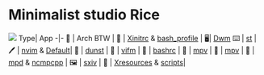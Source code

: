 # Minimalist studio Rice

![](https://wallpapercave.com/wp/lmf9BZk.jpg)
Type| App
-|-
💽 | Arch BTW |
👦 | [Xinitrc](https://github.com/TecPr0gr4mm3r/dotfiles/blob/master/files/.xinitrc) & [bash_profile](https://github.com/TecPr0gr4mm3r/dotfiles/blob/master/files/.profile) |
🖥| [Dwm](https://github.com/TecPr0gr4mm3r/dotfiles/tree/master/suckless/dwm)
⌨ | [st](https://github.com/TecPr0gr4mm3r/dotfiles/tree/master/suckless/st) |
🖊 | [nvim](https://github.com/TecPr0gr4mm3r/dotfiles/blob/master/files/init.vim) & [Default](https://github.com/TecPr0gr4mm3r/dotfiles/blob/master/files/Default.vifm)|
🎉 | [dunst](https://github.com/TecPr0gr4mm3r/dotfiles/blob/master/files/dunstrc) |
📁 | [vifm](https://github.com/TecPr0gr4mm3r/dotfiles/blob/master/files/vifmrc) |
🐚 | [bashrc](https://github.com/TecPr0gr4mm3r/dotfiles/blob/master/files/.bashrc) |
 | [mpv](https://github.com/TecPr0gr4mm3r/dotfiles/blob/master/files/mpv.conf) |
📼 | [mpv](https://github.com/TecPr0gr4mm3r/dotfiles/blob/master/files/mpv.conf) |
🎵 | [mpd](https://github.com/TecPr0gr4mm3r/dotfiles/blob/master/files/mpd.conf) & [ncmpcpp](https://github.com/TecPr0gr4mm3r/dotfiles/blob/master/files/ncmpcpp) |
🖼 | [sxiv](https://github.com/TecPr0gr4mm3r/dotfiles/blob/master/config/sxiv/exec/key-handler) |
 | [Xresources](https://github.com/TecPr0gr4mm3r/dotfiles/blob/master/files/sxiv.conf) & [scripts](https://github.com/TecPr0gr4mm3r/dotfiles/tree/master/exts)|
